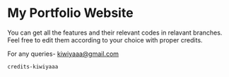 # My Portfolio Website

You can get all the features and their relevant codes in relavant branches. Feel free to edit them according to your choice with proper credits.

For any queries- kiwiyaaa@gmail.com 



`credits-kiwiyaaa`


